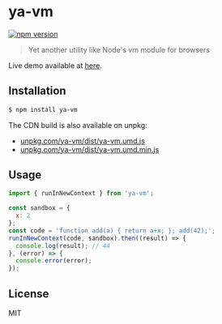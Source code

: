 # ya-vm

[![npm version](https://img.shields.io/npm/v/ya-vm.svg)](https://www.npmjs.com/package/ya-vm)

> Yet another utility like Node's vm module for browsers

Live demo available at [here](https://keqingrong.github.io/ya-vm/example/).

## Installation

```sh
$ npm install ya-vm
```

The CDN build is also available on unpkg:

- [unpkg.com/ya-vm/dist/ya-vm.umd.js](https://unpkg.com/ya-vm/dist/tiny-save-as.umd.js)
- [unpkg.com/ya-vm/dist/ya-vm.umd.min.js](https://unpkg.com/ya-vm/dist/ya-vm.umd.min.js)

## Usage

```js
import { runInNewContext } from 'ya-vm';

const sandbox = {
  x: 2
};
const code = 'function add(a) { return a+x; }; add(42);';
runInNewContext(code, sandbox).then((result) => {
  console.log(result); // 44
}, (error) => {
  console.error(error);
});
```

## License

MIT
